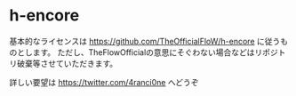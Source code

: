 # h-encore
基本的なライセンスは https://github.com/TheOfficialFloW/h-encore に従うものとします。
ただし、TheFlowOfficialの意思にそぐわない場合などはリポジトリ破棄等させていただきます。

詳しい要望は https://twitter.com/4ranci0ne へどうぞ
